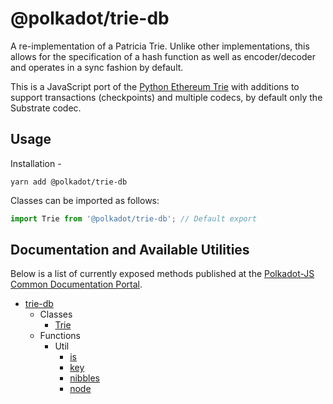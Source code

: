 # @polkadot/trie-db

A re-implementation of a Patricia Trie. Unlike other implementations, this allows for the specification of a hash function as well as encoder/decoder and operates in a sync fashion by default.

This is a JavaScript port of the [Python Ethereum Trie](https://github.com/ethereum/py-trie) with additions to support transactions (checkpoints) and multiple codecs, by default only the Substrate codec.

## Usage

Installation -

```
yarn add @polkadot/trie-db
```

Classes can be imported as follows:

```js
import Trie from '@polkadot/trie-db'; // Default export
```

## Documentation and Available Utilities

Below is a list of currently exposed methods published at the [Polkadot-JS Common Documentation Portal](https://polkadot.js.org/common/trie-db/).

- [trie-db](https://polkadot.js.org/common/trie-db/README.md)
  - Classes
    - [Trie](https://polkadot.js.org/common/trie-db/classes/_index_.trie.md)
  - Functions
    - Util
      - [is](https://polkadot.js.org/common/trie-db/modules/_util_is_.md)
      - [key](https://polkadot.js.org/common/trie-db/modules/_util_key_.md)
      - [nibbles](https://polkadot.js.org/common/trie-db/modules/_util_nibbles_.md)
      - [node](https://polkadot.js.org/common/trie-db/modules/_util_node_.md)
